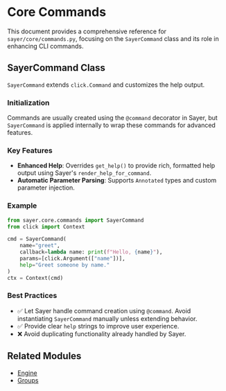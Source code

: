 # Core Commands

This document provides a comprehensive reference for `sayer/core/commands.py`, focusing on the `SayerCommand` class and its role in enhancing CLI commands.

## SayerCommand Class

`SayerCommand` extends `click.Command` and customizes the help output.

### Initialization

Commands are usually created using the `@command` decorator in Sayer, but `SayerCommand` is applied internally to wrap these commands for advanced features.

### Key Features

* **Enhanced Help**: Overrides `get_help()` to provide rich, formatted help output using Sayer's `render_help_for_command`.
* **Automatic Parameter Parsing**: Supports `Annotated` types and custom parameter injection.

### Example

```python
from sayer.core.commands import SayerCommand
from click import Context

cmd = SayerCommand(
    name="greet",
    callback=lambda name: print(f"Hello, {name}"),
    params=[click.Argument(["name"])],
    help="Greet someone by name."
)
ctx = Context(cmd)
```

### Best Practices

* ✅ Let Sayer handle command creation using `@command`. Avoid instantiating `SayerCommand` manually unless extending behavior.
* ✅ Provide clear `help` strings to improve user experience.
* ❌ Avoid duplicating functionality already handled by Sayer.

## Related Modules

* [Engine](./engine.md)
* [Groups](./groups.md)
